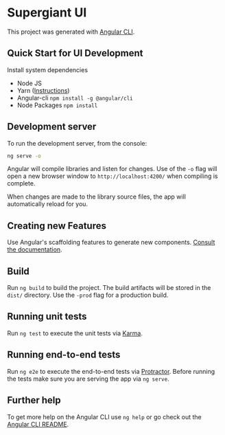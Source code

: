 # Supergiant UI

This project was generated with [Angular CLI](https://github.com/angular/angular-cli).


## Quick Start for UI Development

Install system dependencies
  
* Node JS
* Yarn ([Instructions](https://yarnpkg.com/lang/en/docs/install/))
* Angular-cli `npm install -g @angular/cli`
* Node Packages `npm install`


## Development server

To run the development server, from the console:

```bash
ng serve -o
```

Angular will compile libraries and listen for changes. Use of the `-o` flag will open a new browser window to `http://localhost:4200/` when compiling is complete.

When changes are made to the library source files, the app will automatically reload for you.


## Creating new Features

Use Angular's scaffolding features to generate new components. [Consult the documentation](https://github.com/angular/angular-cli#generating-components-directives-pipes-and-services).


## Build

Run `ng build` to build the project. The build artifacts will be stored in the `dist/` directory. Use the `-prod` flag for a production build.


## Running unit tests

Run `ng test` to execute the unit tests via [Karma](https://karma-runner.github.io).


## Running end-to-end tests

Run `ng e2e` to execute the end-to-end tests via [Protractor](http://www.protractortest.org/).
Before running the tests make sure you are serving the app via `ng serve`.


## Further help

To get more help on the Angular CLI use `ng help` or go check out the [Angular CLI README](https://github.com/angular/angular-cli/blob/master/README.md).
